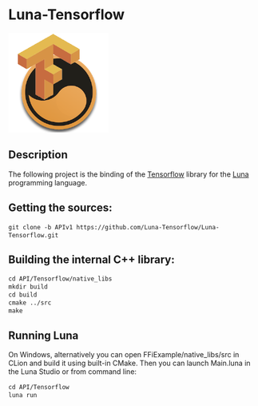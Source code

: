 # Luna-Tensorflow

![](API/Tensorflow/logo.png)

## Description 

The following project is the binding of the <a href="https://www.tensorflow.org/">Tensorflow</a> library for the 
<a href="https://www.luna-lang.org/">Luna</a> programming language. 

## Getting the sources:
```
git clone -b APIv1 https://github.com/Luna-Tensorflow/Luna-Tensorflow.git
```

## Building the internal C++ library:
```
cd API/Tensorflow/native_libs
mkdir build
cd build
cmake ../src
make
```

## Running Luna
On Windows, alternatively you can open FFiExample/native_libs/src in CLion and build it using built-in CMake.
Then you can launch Main.luna in the Luna Studio or from command line:
```
cd API/Tensorflow
luna run
```


